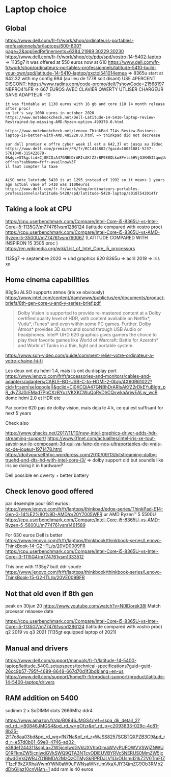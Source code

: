 # Laptop choice


## Global 

https://www.dell.com/fr-fr/work/shop/ordinateurs-portables-professionnels/sr/laptops/600-800?page=2&appliedRefinements=6384,21989,30229,30230
https://www.dell.com/fr-fr/work/shop/cty/pdp/spd/vostro-14-5402-laptop => 1135g7
	it was offered at 550 euros now at 610
https://www.dell.com/fr-fr/work/shop/ordinateurs-portables-professionnels/latitude-5410-build-your-own/spd/latitude-14-5410-laptop/gxctol541014emea => 8365u
	start at 642.32 with my config 694 (au lieu de 1778 soit disant)
	USE 4PERCENT DISCONT:
		https://www.radins.com/code-promo/dell/?showCode=21568197
		NBPRO4%FR
	=> 667 EUROS
	AVEC CLAVIER QWERTY 
	UTLISER CHARGEUR SANS ADAPTEUR -10
	
	it was findable at 1130 euros with 16 gb and core i10 (4 month release after proc)
	so let's say 1000 euros in october 2020
	https://www.notebookcheck.net/Dell-Latitude-14-5410-laptop-review-Restrained-by-missing-AMD-Ryzen-option.499370.0.html
	
	https://www.notebookcheck.net/Lenovo-ThinkPad-T14s-Review-Business-laptop-is-better-with-AMD.485220.0.html => thinkpad did not decrease

	sur dell premier e offre cyber week il est a 642,37 et jusqu au 19dec
	https://www.dell.com/premier/FR/fr/RC1414802/?gacd=10031881-5237-5761040-315422679-0&dgc=ST&gclid=Cj0KCQiA47GNBhDrARIsAKfZ2rBP988QLkw8Pvls5HVjG3KH5I2qoqUqjekhmV6cmHAFMgTei0WyZxgaApLDEALw_wcB&gclsrc=aw.ds#/deals/fr-offres?tabName=frfr-availnow%3F
	il faut compter la taxe

		
	ALSO note latutude 5420 is at 1295 instead of 1992 so it means 1 years ago actual vaue of 5410 was 1100euros
	https://www.dell.com/fr-fr/work/shop/ordinateurs-portables-professionnels/latitude-5420/spd/latitude-5420-laptop/s018l542014fr


## Taking a look at CPU

https://cpu.userbenchmark.com/Compare/Intel-Core-i5-8365U-vs-Intel-Core-i5-1135G7/m774761vsm1286124 (latitude compared with vostro proc)
https://cpu.userbenchmark.com/Compare/Intel-Core-i5-8365U-vs-AMD-Ryzen-5-3500U/m774761vsm760067 (LATITUDE COMPARED WITH INSPIRON 15 3505 proc )
https://en.wikipedia.org/wiki/List_of_Intel_Core_i5_processors

 1135g7 => septembre 2020 => uhd graphics 620
 8365u => acril 2019 => iris xe
 
## Home cinema capabilities
 
83g5u ALSO supports atmos (iris xe obviously)
https://www.intel.com/content/dam/www/public/us/en/documents/product-briefs/8th-gen-core-u-and-y-series-brief.pdf
> Dolby Vision is supported to provide re-mastered content at a Dolby 
certified quality level of HDR, with content available on Netflix*, Vudu*, 
iTunes* and even within some PC games. Further, Dolby Atmos* 
provides 3D surround sound through USB Audio or headphones.
Intel® UHD 620 graphics gives gamers the choice to play their favorite 
games like World of Warcraft: Battle for Azeroth* and World of Tanks in 
a thin, light and portable system. 

https://www.son-video.com/guide/comment-relier-votre-ordinateur-a-votre-chaine-hi-fi

Les deux ont du hdmi 1.4, mais ils ont du display port 
https://www.lenovo.com/fr/fr/accessories-and-monitors/cables-and-adapters/adapters/CABLE-BO-USB-C-to-HDMI-2-0b/p/4X90R61022?cid=fr:sem|se|google||&gclid=Cj0KCQiA47GNBhDrARIsAKfZ2rDkEYuBlgtr_pR_dyZ3J0rEMad7PpCXzBYuzVKXKCWuQoRvDhCQvwkaAriwEALw_wcB
domc hdmi 2.0 et HDR etc 

Par contre 620 pas de dolby vision, mais deja le 4 k, ce qui est suffisant for next 5 years

Check also

https://www.ghacks.net/2017/11/10/new-intel-graphics-driver-adds-hdr-streaming-support/
https://www.01net.com/actualites/intel-iris-xe-tout-savoir-sur-le-composant-3d-qui-va-faire-de-nos-ultraportables-de-vrais-pc-de-joueur-1971478.html
https://doityourselfhtpc.wordpress.com/2010/09/13/bitstreaming-dolby-truehd-and-dts-hd-with-intel-core-i3/ => dolby support old but soundls like iris xe doing it in hardware? 



Dell possible en qwerty + better battery

## Check lenovo good offered

par 4exemple pour 681 eurios : https://www.lenovo.com/fr/fr/laptops/thinkpad/edge-series/ThinkPad-E14-Gen-3-14%E2%80%9D-AMD/p/20Y7005WFR
ur AMD Ryzen™ 5 5500U 
https://cpu.userbenchmark.com/Compare/Intel-Core-i5-8365U-vs-AMD-Ryzen-5-5600U/m774761vsm1461589


For 630 euros
Dell is better
https://www.lenovo.com/fr/fr/laptops/thinkbook/thinkbook-series/Lenovo-ThinkBook-14-G2-ITL/p/20VD0009FR
https://cpu.userbenchmark.com/Compare/Intel-Core-i5-8365U-vs-Intel-Core-i3-1115G4/m774761vsm1333512


This one with 1135g7 butt ddr soude
https://www.lenovo.com/fr/fr/laptops/thinkbook/thinkbook-series/Lenovo-ThinkBook-15-G2-ITL/p/20VE009BFR

## Not that old even if 8th gen

peak on 30jun 20
https://www.youtube.com/watch?v=N0lDorek38I
Match prcessor relasese date 

https://cpu.userbenchmark.com/Compare/Intel-Core-i5-8365U-vs-Intel-Core-i5-1135G7/m774761vsm1286124 (latitude compared with vostro proc)
q2 2019 vs q3 2021 (1135gt equipped laptop of 2021)


## Manual and drivers

https://www.dell.com/support/manuals/fr-fr/latitude-14-5400-laptop/latitude_5400_setupspecs/technical-specifications?guid=guid-26cc9b57-795f-4689-8649-667d70d1f3bd&lang=en-us
https://www.dell.com/support/home/fr-fr/product-support/product/latitude-14-5400-laptop/drivers

## RAM addition on 5400

sodimm 	2 x SoDIMM slots
2666Mhz
ddr4

https://www.amazon.fr/dp/B0846JMGS4/ref=sspa_dk_detail_2?pd_rd_i=B0846JMGS4&pd_rd_w=gOfzr&pf_rd_p=c2093833-029c-4c81-8b25-2f17e8aa03bd&pd_rd_wg=fN7Na&pf_rd_r=WJSS8257SCBTQXPZB3C9&pd_rd_r=e57d0b01-69e0-4746-ad02-e38def244311&spLa=ZW5jcnlwdGVkUXVhbGlmaWVyPUFOWVVSWjZNWUQ1RFkmZW5jcnlwdGVkSWQ9QTA3NTcyODlEUVBYRVc5NERUS0MmZW5jcnlwdGVkQWRJZD1BMDA2MzQzOTMySkRPRDJLV1UxOUsmd2lkZ2V0TmFtZT1zcF9kZXRhaWwmYWN0aW9uPWNsaWNrUmVkaXJlY3QmZG9Ob3RMb2dDbGljaz10cnVl&th=1
add ram is 40 euros

